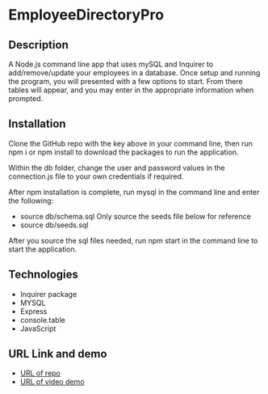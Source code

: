 # EmployeeDirectoryPro


## Description
A Node.js command line app that uses mySQL and Inquirer to add/remove/update your employees in a database. 
Once setup and running the program, you will presented with a few options to start. From there tables will appear, and you may enter in the appropriate information when prompted.

## Installation
Clone the GitHub repo with the key above in your command line, then run npm i or npm install to download the packages to run the application.

Within the db folder, change the user and password values in the connection.js file to your own credentials if required.

After npm installation is complete, run mysql in the command line and enter the following:
  * source db/schema.sql
  Only source the seeds file below for reference
  * source db/seeds.sql 

After you source the sql files needed, run npm start in the command line to start the application. 

## Technologies

* Inquirer package
* MYSQL
* Express
* console.table
* JavaScript


## URL Link and demo

* [URL of repo](https://github.com/BrandonConte/EmployeeDirectoryPro)
* [URL of video demo](https://drive.google.com/file/d/1eQLvrbf2AE5uAOa1LerPUTpU37KXTOVg/view?usp=sharing)
